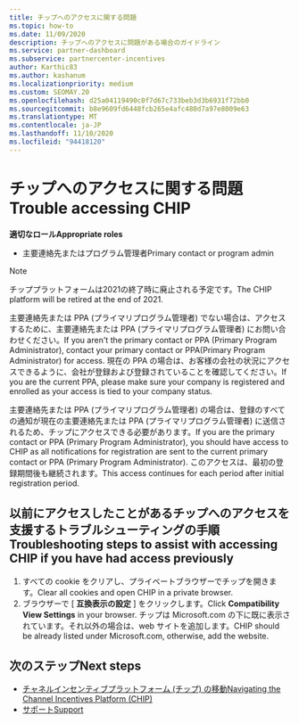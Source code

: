 ```yaml
---
title: チップへのアクセスに関する問題
ms.topic: how-to
ms.date: 11/09/2020
description: チップへのアクセスに問題がある場合のガイドライン
ms.service: partner-dashboard
ms.subservice: partnercenter-incentives
author: Karthic83
ms.author: kashanum
ms.localizationpriority: medium
ms.custom: SEOMAY.20
ms.openlocfilehash: d25a04119490c0f7d67c733beb3d3b6931f72bb0
ms.sourcegitcommit: b8e9609fd6448fcb265e4afc480d7a97e8009e63
ms.translationtype: MT
ms.contentlocale: ja-JP
ms.lasthandoff: 11/10/2020
ms.locfileid: "94418120"
---
```

# <a name="trouble-accessing-chip"></a><span data-ttu-id="55858-103">チップへのアクセスに関する問題</span><span class="sxs-lookup"><span data-stu-id="55858-103">Trouble accessing CHIP</span></span>

<span data-ttu-id="55858-104">**適切なロール**</span><span class="sxs-lookup"><span data-stu-id="55858-104">**Appropriate roles**</span></span>

- <span data-ttu-id="55858-105">主要連絡先またはプログラム管理者</span><span class="sxs-lookup"><span data-stu-id="55858-105">Primary contact or program admin</span></span>

>[!NOTE]
><span data-ttu-id="55858-106">チッププラットフォームは2021の終了時に廃止される予定です。</span><span class="sxs-lookup"><span data-stu-id="55858-106">The CHIP platform will be retired at the end of 2021.</span></span>

<span data-ttu-id="55858-107">主要連絡先または PPA (プライマリプログラム管理者) でない場合は、アクセスするために、主要連絡先または PPA (プライマリプログラム管理者) にお問い合わせください。</span><span class="sxs-lookup"><span data-stu-id="55858-107">If you aren't the primary contact or PPA (Primary Program Administrator), contact your primary contact or PPA(Primary Program Administrator) for access.</span></span> <span data-ttu-id="55858-108">現在の PPA の場合は、お客様の会社の状況にアクセスできるように、会社が登録および登録されていることを確認してください。</span><span class="sxs-lookup"><span data-stu-id="55858-108">If you are the current PPA, please make sure your company is registered and enrolled as your access is tied to your company status.</span></span>

<span data-ttu-id="55858-109">主要連絡先または PPA (プライマリプログラム管理者) の場合は、登録のすべての通知が現在の主要連絡先または PPA (プライマリプログラム管理者) に送信されるため、チップにアクセスできる必要があります。</span><span class="sxs-lookup"><span data-stu-id="55858-109">If you are the primary contact or PPA (Primary Program Administrator), you should have access to CHIP as all notifications for registration are sent to the current primary contact or PPA (Primary Program Administrator).</span></span> <span data-ttu-id="55858-110">このアクセスは、最初の登録期間後も継続されます。</span><span class="sxs-lookup"><span data-stu-id="55858-110">This access continues for each period after initial registration period.</span></span>

## <a name="troubleshooting-steps-to-assist-with-accessing-chip-if-you-have-had-access-previously"></a><span data-ttu-id="55858-111">以前にアクセスしたことがあるチップへのアクセスを支援するトラブルシューティングの手順</span><span class="sxs-lookup"><span data-stu-id="55858-111">Troubleshooting steps to assist with accessing CHIP if you have had access previously</span></span>

1. <span data-ttu-id="55858-112">すべての cookie をクリアし、プライベートブラウザーでチップを開きます。</span><span class="sxs-lookup"><span data-stu-id="55858-112">Clear all cookies and open CHIP in a private browser.</span></span>
1. <span data-ttu-id="55858-113">ブラウザーで [ **互換表示の設定** ] をクリックします。</span><span class="sxs-lookup"><span data-stu-id="55858-113">Click **Compatibility View Settings** in your browser.</span></span> <span data-ttu-id="55858-114">チップは Microsoft.com の下に既に表示されています。それ以外の場合は、web サイトを追加します。</span><span class="sxs-lookup"><span data-stu-id="55858-114">CHIP should be already listed under Microsoft.com, otherwise, add the website.</span></span>

## <a name="next-steps"></a><span data-ttu-id="55858-115">次のステップ</span><span class="sxs-lookup"><span data-stu-id="55858-115">Next steps</span></span>

- [<span data-ttu-id="55858-116">チャネルインセンティブプラットフォーム (チップ) の移動</span><span class="sxs-lookup"><span data-stu-id="55858-116">Navigating the Channel Incentives Platform (CHIP)</span></span>](chip-intro.md)
- [<span data-ttu-id="55858-117">サポート</span><span class="sxs-lookup"><span data-stu-id="55858-117">Support</span></span>](report-problems-with-partner-center.md)